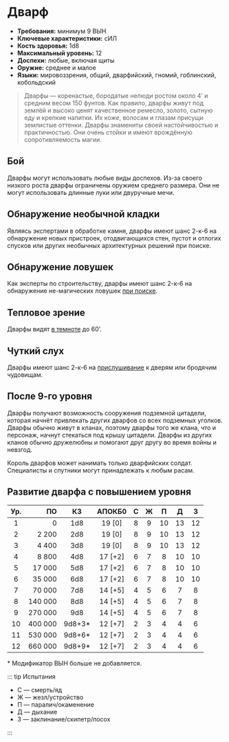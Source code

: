 # Дварф

-   **Требования:** минимум 9 ВЫН
-   **Ключевые характеристики:** сИЛ
-   **Кость здоровья:** 1d8
-   **Максимальный уровень:** 12
-   **Доспехи:** любые, включая щиты
-   **Оружие:** среднее и малое
-   **Языки:** мировоззрения, общий, дварфийский, гномий, гоблинский, кобольдский

> Дварфы — коренастые, бородатые нелюди ростом около 4’ и средним весом 150 фунтов. Как правило, дварфы живут под землёй и высоко ценят качественное ремесло, золото, сытную еду и крепкие напитки. Их коже, волосам и глазам присущи землистые оттенки. Дварфы знамениты своей настойчивостью и практичностью. Они очень стойки и имеют врождённую сопротивляемость магии.

## Бой

Дварфы могут использовать любые виды доспехов. Из-за своего низкого роста дварфы ограничены оружием среднего размера. Они не могут использовать длинные луки или двуручные мечи.

## Обнаружение необычной кладки

Являясь экспертами в обработке камня, дварфы имеют шанс 2-к-6 на обнаружение новых пристроек, отодвигающихся стен, пустот и отлогих спусков или других необычных архитектурных решений при поиске.

## Обнаружение ловушек

Как эксперты по строительству, дварфы имеют шанс 2-к-6 на обнаружение не-магических ловушек [при поиске](../../adventures/adventuring/dungeon-adventuring#поиск-ловушек).

## Тепловое зрение

Дварфы видят [в темноте](../../adventures/adventuring/hazards-and-challenges#темнота) до 60’.

## Чуткий слух

Дварфы имеют шанс 2-к-6 на [прислушивание](../../adventures/adventuring/dungeon-adventuring#прислушивание-к-дверям) к дверям или бродячим чудовищам.

## После 9-го уровня

Дварфы получают возможность сооружения подземной цитадели, которая начнёт привлекать других дварфов со всех подземных уголков. Дварфы обычно живут в кланах, поэтому дварфы того же клана, что и персонаж, начнут стекаться под крышу цитадели. Дварфы из других кланов обычно дружелюбны и помогают друг другу во время войны и невзгод.

Король дварфов может нанимать только дварфийских солдат. Специалисты и спутники могут принадлежать к любым расам.

## Развитие дварфа с повышением уровня

| Ур. |      ПО |   КЗ    | АПОКБ0  |  C  |  Ж  |  П  |  Д  |  З  |
| :-: | ------: | :-----: | :-----: | :-: | :-: | :-: | :-: | :-: |
|  1  |       0 |   1d8   | 19 [0]  |  8  |  9  | 10  | 13  | 12  |
|  2  |   2 200 |   2d8   | 19 [0]  |  8  |  9  | 10  | 13  | 12  |
|  3  |   4 400 |   3d8   | 19 [0]  |  8  |  9  | 10  | 13  | 12  |
|  4  |   8 800 |   4d8   | 17 [+2] |  6  |  7  |  8  | 10  | 10  |
|  5  |  17 000 |   5d8   | 17 [+2] |  6  |  7  |  8  | 10  | 10  |
|  6  |  35 000 |   6d8   | 17 [+2] |  6  |  7  |  8  | 10  | 10  |
|  7  |  70 000 |   7d8   | 14 [+5] |  4  |  5  |  6  |  7  |  8  |
|  8  | 140 000 |   8d8   | 14 [+5] |  4  |  5  |  6  |  7  |  8  |
|  9  | 270 000 |   9d8   | 14 [+5] |  4  |  5  |  6  |  7  |  8  |
| 10  | 400 000 | 9d8+3\* | 12 [+7] |  2  |  3  |  4  |  4  |  6  |
| 11  | 530 000 | 9d8+6\* | 12 [+7] |  2  |  3  |  4  |  4  |  6  |
| 12  | 660 000 | 9d8+9\* | 12 [+7] |  2  |  3  |  4  |  4  |  6  |

\* Модификатор ВЫН больше не добавляется.

::: tip Испытания

-   С — смерть/яд
-   Ж — жезл/устройство
-   П — паралич/окаменение
-   Д — дыхание
-   З — заклинание/скипетр/посох

:::
